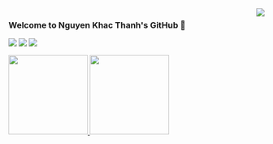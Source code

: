 <a href="https://github.com/magiskboy?tab=repositories">
	<img align="right" src="https://github-readme-stats.vercel.app/api?username=magiskboy&show_icons=true&hide_border=true&icon_color=586069&title_color=a0a9af&hide=issues">
</a>

### Welcome to Nguyen Khac Thanh's GitHub 👋

![](https://img.shields.io/badge/-Linux-e8a83a?style=flat-square&logo=Linux&logoColor=fff)
![](https://img.shields.io/badge/-Python-0a74c4?style=flat-square&logo=Python&logoColor=fff)
![](https://img.shields.io/badge/-Javascript-e5cd0c?style=flat-square&logo=Javascript&logoColor=fff)


<p align="left">
	<a href="https://github.com/magiskboy?tab=repositories">
		<img src="https://github-readme-stats-anuraghazra1.vercel.app/api/top-langs/?username=magiskboy&layout=compact&hide=jupyter%20notebook,css,html,matlab&langs_count=10&icon_color=586069&title_color=a0a9af" height="156"/>
	</a>
	<a href="https://github.com/magiskboy?tab=repositories">
		<img src="https://github-readme-stats.vercel.app/api/wakatime?username=nkthanh&icon_color=586069&title_color=a0a9af" height="156"/>
	</a>
</p>
